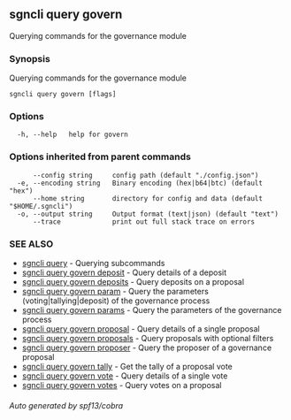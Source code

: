 ## sgncli query govern

Querying commands for the governance module

### Synopsis

Querying commands for the governance module

```
sgncli query govern [flags]
```

### Options

```
  -h, --help   help for govern
```

### Options inherited from parent commands

```
      --config string     config path (default "./config.json")
  -e, --encoding string   Binary encoding (hex|b64|btc) (default "hex")
      --home string       directory for config and data (default "$HOME/.sgncli")
  -o, --output string     Output format (text|json) (default "text")
      --trace             print out full stack trace on errors
```

### SEE ALSO

* [sgncli query](sgncli_query.md)	 - Querying subcommands
* [sgncli query govern deposit](sgncli_query_govern_deposit.md)	 - Query details of a deposit
* [sgncli query govern deposits](sgncli_query_govern_deposits.md)	 - Query deposits on a proposal
* [sgncli query govern param](sgncli_query_govern_param.md)	 - Query the parameters (voting|tallying|deposit) of the governance process
* [sgncli query govern params](sgncli_query_govern_params.md)	 - Query the parameters of the governance process
* [sgncli query govern proposal](sgncli_query_govern_proposal.md)	 - Query details of a single proposal
* [sgncli query govern proposals](sgncli_query_govern_proposals.md)	 - Query proposals with optional filters
* [sgncli query govern proposer](sgncli_query_govern_proposer.md)	 - Query the proposer of a governance proposal
* [sgncli query govern tally](sgncli_query_govern_tally.md)	 - Get the tally of a proposal vote
* [sgncli query govern vote](sgncli_query_govern_vote.md)	 - Query details of a single vote
* [sgncli query govern votes](sgncli_query_govern_votes.md)	 - Query votes on a proposal

###### Auto generated by spf13/cobra
